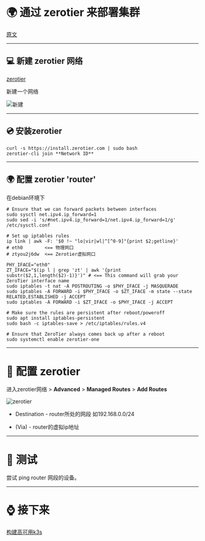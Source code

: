 # 🌍 通过 zerotier 来部署集群

[原文](https://www.danmanners.com/posts/p2-k3s-digitalocean-zerotier-and-more)

---

## 💻 新建 zerotier 网络

[zerotier](https://my.zerotier.com/)

新建一个网络

![新建](/container/集群部署/奇怪的配置/img/zerotier01.png)

---

## 💿 安装zerotier
``` shell
curl -s https://install.zerotier.com | sudo bash
zerotier-cli join **Network ID**
```

---

## 🌍 配置 zerotier 'router'
在debian环境下
```
# Ensure that we can forward packets between interfaces
sudo sysctl net.ipv4.ip_forward=1
sudo sed -i 's/#net.ipv4.ip_forward=1/net.ipv4.ip_forward=1/g' /etc/sysctl.conf

# Set up iptables rules
ip link | awk -F: '$0 !~ "lo|vir|wl|^[^0-9]"{print $2;getline}'
# eth0        <== 物理网口
# ztyou2j6dw  <== Zerotier虚拟网口

PHY_IFACE="eth0"
ZT_IFACE="$(ip l | grep 'zt' | awk '{print substr($2,1,length($2)-1)}')" # <== This command will grab your ZeroTier interface name
sudo iptables -t nat -A POSTROUTING -o $PHY_IFACE -j MASQUERADE
sudo iptables -A FORWARD -i $PHY_IFACE -o $ZT_IFACE -m state --state RELATED,ESTABLISHED -j ACCEPT
sudo iptables -A FORWARD -i $ZT_IFACE -o $PHY_IFACE -j ACCEPT

# Make sure the rules are persistent after reboot/poweroff
sudo apt install iptables-persistent
sudo bash -c iptables-save > /etc/iptables/rules.v4

# Ensure that ZeroTier always comes back up after a reboot
sudo systemctl enable zerotier-one
```

---

# 📖 配置 zerotier

进入zerotier网络 > **Advanced** > **Managed Routes** > **Add Routes**

![zerotier](/container/集群部署/奇怪的配置/img/zerotier02.png)

- Destination - router所处的网段 如192.168.0.0/24

- (Via) - router的虚拟ip地址

---

# 🧪 测试

尝试 ping router 网段的设备。

---

# ⌚️ 接下来

[构建高可用k3s](/container/集群部署/高可用k3s)